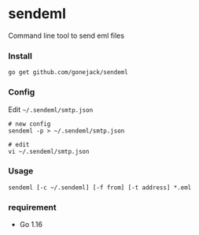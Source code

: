 # sendeml

Command line tool to send eml files

### Install
```shell
go get github.com/gonejack/sendeml
```

### Config
Edit `~/.sendeml/smtp.json`
```shell
# new config
sendeml -p > ~/.sendeml/smtp.json

# edit
vi ~/.sendeml/smtp.json
```

### Usage

```shell
sendeml [-c ~/.sendeml] [-f from] [-t address] *.eml
```

### requirement
- Go 1.16
